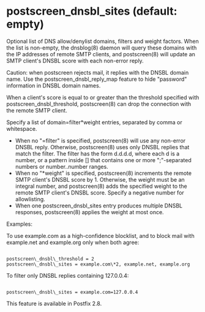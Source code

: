 # postscreen_dnsbl_sites (default: empty)
Optional list of DNS allow/denylist domains, filters and weight
factors. When the list is non-empty, the dnsblog(8) daemon will
query these domains with the IP addresses of remote SMTP clients,
and postscreen(8) will update an SMTP client's DNSBL score with
each non-error reply. 


 Caution: when postscreen rejects mail, it replies with the DNSBL
domain name. Use the postscreen\_dnsbl\_reply\_map feature to hide
"password" information in DNSBL domain names. 


 When a client's score is equal to or greater than the threshold
specified with postscreen\_dnsbl\_threshold, postscreen(8) can drop
the connection with the remote SMTP client. 


 Specify a list of domain=filter\*weight entries, separated by
comma or whitespace. 


* When no "=filter" is specified, postscreen(8) will use any
non-error DNSBL reply. Otherwise, postscreen(8) uses only DNSBL
replies that match the filter. The filter has the form d.d.d.d,
where each d is a number, or a pattern inside [] that contains one
or more ";"-separated numbers or number..number ranges.
* When no "\*weight" is specified, postscreen(8) increments
the remote SMTP client's DNSBL score by 1. Otherwise, the weight must be
an integral number, and postscreen(8) adds the specified weight to
the remote SMTP client's DNSBL score. Specify a negative number for
allowlisting.
* When one postscreen\_dnsbl\_sites entry produces multiple
DNSBL responses, postscreen(8) applies the weight at most once.


 Examples: 


 To use example.com as a high-confidence blocklist, and to
block mail with example.net and example.org only when both agree:




```

postscreen\_dnsbl\_threshold = 2
postscreen\_dnsbl\_sites = example.com\*2, example.net, example.org

```

 To filter only DNSBL replies containing 127.0.0.4: 



```

postscreen\_dnsbl\_sites = example.com=127.0.0.4

```

 This feature is available in Postfix 2.8. 


